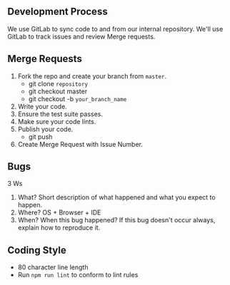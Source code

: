 ## Development Process
We use GitLab to sync code to and from our internal repository. We'll use GitLab
to track issues and review Merge requests.

## Merge Requests
1. Fork the repo and create your branch from `master`.
    - git clone `repository`
    - git checkout master
    - git checkout -b `your_branch_name`
2. Write your code.
3. Ensure the test suite passes.
4. Make sure your code lints.
5. Publish your code.
    - git push
6. Create Merge Request with Issue Number.

## Bugs
3 Ws
1. What? Short description of what happened and what you expect to happen.
2. Where? OS + Browser + IDE
3. When? When this bug happened? If this bug doesn't occur always, explain how to reproduce it.

## Coding Style  
* 80 character line length
* Run `npm run lint` to conform to lint rules

